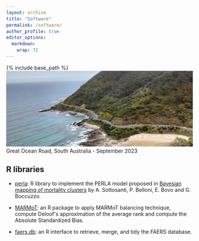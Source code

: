 ```yaml
---
layout: archive
title: "Software"
permalink: /software/
author_profile: true
editor_options: 
  markdown: 
    wrap: 72
---
```


{% include base_path %} <img src="/images/greatoceanroad.jpg"/> Great
Ocean Road, South Australia - September 2023

## R libraries

-   [perla](https://github.com/andreasottosanti/perla): R library to
    implement the PERLA model proposed in [Bayesian mapping of mortality
    clusters](https://arxiv.org/abs/2407.19135) by A. Sottosanti, P.
    Belloni, E. Bovo and G. Boccuzzo.

-   [MARMoT](https://CRAN.R-project.org/package=MARMoT): an R package to
    apply MARMoT balancing technique, compute Deloof's approximation of
    the average rank and compute the Absolute Standardized Bias.

-   [faers.db](https://ubesp-dctv.github.io/faers.db/): an R interface
    to retrieve, merge, and tidy the FAERS database.
